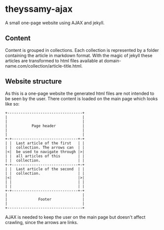 # theyssamy-ajax

A small one-page website using AJAX and jekyll.

## Content

Content is grouped in collections. Each collection is represented by a folder containing the article in markdown format. With the magic of jekyll these articles are transformed to html files available at domain-name.com/collection/article-title.html.

## Website structure

As this is a one-page website the generated html files are not intended to be seen by the user. There content is loaded on the main page which looks like so:


    +----------------------------------+
    |                                  |
    |                                  |
    |           Page header            |
    |                                  |
    |                                  |
    +-+------------------------------+-+
    | |  Last article of the first   | |
    | |  collection. The arrows can  | |
    |<|  be used to navigate through |>|
    | |  all articles of this        | |
    | |  collection.                 | |
    +-+------------------------------+-+
    | |  Last article of the second  | |
    | |  collection.                 | |
    |<|                              |>|
    | |                              | |
    | |                              | |
    +-+------------------------------+-+
    |                                  |
    |              Footer              |
    |                                  |
    +----------------------------------+


AJAX is needed to keep the user on the main page but doesn't affect crawling, since the arrows are links.
